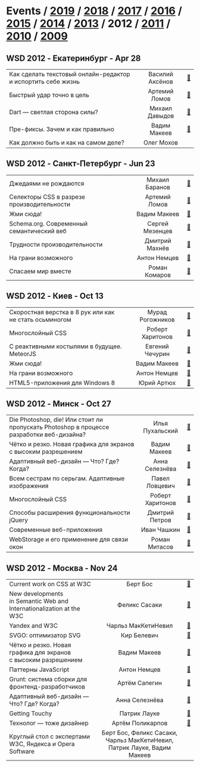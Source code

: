 # Events / [2019](&#x2F;2019.md) / [2018](&#x2F;2018.md) / [2017](&#x2F;2017.md) / [2016](&#x2F;2016.md) / [2015](&#x2F;2015.md) / [2014](&#x2F;2014.md) / [2013](&#x2F;2013.md) / 2012 / [2011](&#x2F;2011.md) / [2010](&#x2F;2010.md) / [2009](&#x2F;2009.md) 

## WSD 2012 - Екатеринбург - Apr 28 
| | | |
| --- | :---: | --- |
| Как сделать текстовый онлайн-редактор и испортить себе жизнь | Василий Аксёнов | [:notebook:](https:&#x2F;&#x2F;wsd.events&#x2F;2012&#x2F;04&#x2F;28&#x2F;pres&#x2F;online-editor.pdf)  |
| Быстрый удар точно в цель | Артемий Ломов | [:notebook:](https:&#x2F;&#x2F;wsd.events&#x2F;2012&#x2F;04&#x2F;28&#x2F;pres&#x2F;css-selectors&#x2F;)  |
| Dart — светлая сторона силы? | Михаил Давыдов | [:notebook:](https:&#x2F;&#x2F;wsd.events&#x2F;2012&#x2F;04&#x2F;28&#x2F;pres&#x2F;dart.pdf)  |
| Пре-фиксы. Зачем и как правильно | Вадим Макеев | [:notebook:](https:&#x2F;&#x2F;wsd.events&#x2F;2012&#x2F;04&#x2F;28&#x2F;pres&#x2F;pre-fixes&#x2F;)  |
| Как должно быть и как на самом деле? | Олег Мохов |   |
## WSD 2012 - Санкт-Петербург - Jun 23 
| | | |
| --- | :---: | --- |
| Джедаями не рождаются | Михаил Баранов | [:notebook:](https:&#x2F;&#x2F;wsd.events&#x2F;2012&#x2F;06&#x2F;23&#x2F;pres&#x2F;jedi&#x2F;)  |
| Селекторы CSS в разрезе производительности | Артемий Ломов | [:notebook:](https:&#x2F;&#x2F;wsd.events&#x2F;2012&#x2F;06&#x2F;23&#x2F;pres&#x2F;css-selectors&#x2F;)  |
| Жми сюда! | Вадим Макеев | [:notebook:](https:&#x2F;&#x2F;wsd.events&#x2F;2012&#x2F;06&#x2F;23&#x2F;pres&#x2F;push-it&#x2F;)  |
| Schema.org. Современный семантический веб | Сергей Мезенцев | [:notebook:](https:&#x2F;&#x2F;wsd.events&#x2F;2012&#x2F;06&#x2F;23&#x2F;pres&#x2F;schema-org.pdf)  |
| Трудности производительности | Дмитрий Махнёв | [:notebook:](https:&#x2F;&#x2F;wsd.events&#x2F;2012&#x2F;06&#x2F;23&#x2F;pres&#x2F;js-perf.pdf)  |
| На грани возможного | Антон Немцев | [:notebook:](https:&#x2F;&#x2F;wsd.events&#x2F;2012&#x2F;06&#x2F;23&#x2F;pres&#x2F;3d-css&#x2F;)  |
| Спасаем мир вместе | Роман Комаров | [:notebook:](https:&#x2F;&#x2F;wsd.events&#x2F;2012&#x2F;06&#x2F;23&#x2F;pres&#x2F;saving-the-world&#x2F;)  |
## WSD 2012 - Киев - Oct 13 
| | | |
| --- | :---: | --- |
| Скоростная верстка в 8 рук или как не стать осьминогом | Мурад Рогожников | [:notebook:](https:&#x2F;&#x2F;wsd.events&#x2F;2012&#x2F;10&#x2F;13&#x2F;pres&#x2F;speed-coding.pdf)  |
| Многослойный CSS | Роберт Харитонов | [:notebook:](https:&#x2F;&#x2F;wsd.events&#x2F;2012&#x2F;10&#x2F;13&#x2F;pres&#x2F;mcss&#x2F;)  |
| С реактивными костылями в будущее. MeteorJS | Евгений Чечурин | [:notebook:](https:&#x2F;&#x2F;wsd.events&#x2F;2012&#x2F;10&#x2F;13&#x2F;pres&#x2F;meteor.pdf)  |
| Жми сюда! | Вадим Макеев | [:notebook:](https:&#x2F;&#x2F;wsd.events&#x2F;2012&#x2F;10&#x2F;13&#x2F;pres&#x2F;push-it&#x2F;)  |
| На грани возможного | Антон Немцев | [:notebook:](https:&#x2F;&#x2F;wsd.events&#x2F;2012&#x2F;10&#x2F;13&#x2F;pres&#x2F;3d-css&#x2F;)  |
| HTML5-приложения для Windows 8 | Юрий Артюх | [:notebook:](https:&#x2F;&#x2F;wsd.events&#x2F;2012&#x2F;10&#x2F;13&#x2F;pres&#x2F;html5-win8.pdf)  |
## WSD 2012 - Минск - Oct 27 
| | | |
| --- | :---: | --- |
| Die Photoshop, die! Или стоит ли пропускать Photoshop в процессе разработки веб-дизайна? | Илья Пухальский | [:notebook:](https:&#x2F;&#x2F;wsd.events&#x2F;2012&#x2F;10&#x2F;27&#x2F;pres&#x2F;die-photoshop.pdf)  |
| Чётко и резко. Новая графика для экранов с высоким разрешением | Вадим Макеев | [:notebook:](https:&#x2F;&#x2F;wsd.events&#x2F;2012&#x2F;10&#x2F;27&#x2F;pres&#x2F;retina&#x2F;)  |
| Адаптивный веб-дизайн — Что? Где? Когда? | Анна Селезнёва | [:notebook:](https:&#x2F;&#x2F;wsd.events&#x2F;2012&#x2F;10&#x2F;27&#x2F;pres&#x2F;adaptive-design&#x2F;)  |
| Всем сестрам по серьгам. Адаптивные изображения | Павел Ловцевич | [:notebook:](https:&#x2F;&#x2F;wsd.events&#x2F;2012&#x2F;10&#x2F;27&#x2F;pres&#x2F;adaptive-images&#x2F;)  |
| Многослойный CSS | Роберт Харитонов | [:notebook:](https:&#x2F;&#x2F;wsd.events&#x2F;2012&#x2F;10&#x2F;27&#x2F;pres&#x2F;mcss&#x2F;)  |
| Способы расширения функциональности jQuery | Дмитрий Петров | [:notebook:](https:&#x2F;&#x2F;wsd.events&#x2F;2012&#x2F;10&#x2F;27&#x2F;pres&#x2F;jquery-ext&#x2F;)  |
| Современные веб-приложения | Иван Чашкин | [:notebook:](https:&#x2F;&#x2F;wsd.events&#x2F;2012&#x2F;10&#x2F;27&#x2F;pres&#x2F;webapps.pdf)  |
| WebStorage и его применение для связи окон | Роман Митасов | [:notebook:](https:&#x2F;&#x2F;wsd.events&#x2F;2012&#x2F;10&#x2F;27&#x2F;pres&#x2F;webstorage.pdf)  |
## WSD 2012 - Москва - Nov 24 
| | | |
| --- | :---: | --- |
| Current work on CSS at W3C | Берт Бос | [:notebook:](https:&#x2F;&#x2F;wsd.events&#x2F;2012&#x2F;11&#x2F;24&#x2F;pres&#x2F;css-w3c.pdf)  |
| New developments in Semantic Web and Internationalization at the W3C | Феликс Сасаки | [:notebook:](https:&#x2F;&#x2F;wsd.events&#x2F;2012&#x2F;11&#x2F;24&#x2F;pres&#x2F;semantic-w3c.pdf)  |
| Yandex and W3C | Чарльз МакКетиНевил | [:notebook:](https:&#x2F;&#x2F;wsd.events&#x2F;2012&#x2F;11&#x2F;24&#x2F;pres&#x2F;yandex-w3c&#x2F;)  |
| SVGO: оптимизатор SVG | Кир Белевич | [:notebook:](https:&#x2F;&#x2F;wsd.events&#x2F;2012&#x2F;11&#x2F;24&#x2F;pres&#x2F;svgo.pdf)  |
| Чётко и резко. Новая графика для экранов с высоким разрешением | Вадим Макеев | [:notebook:](https:&#x2F;&#x2F;wsd.events&#x2F;2012&#x2F;11&#x2F;24&#x2F;pres&#x2F;clear-and-sharp&#x2F;)  |
| Паттерны JavaScript | Антон Немцев | [:notebook:](https:&#x2F;&#x2F;wsd.events&#x2F;2012&#x2F;11&#x2F;24&#x2F;pres&#x2F;patterns&#x2F;)  |
| Grunt: система сборки для фронтенд-разработчиков | Артём Сапегин | [:notebook:](https:&#x2F;&#x2F;wsd.events&#x2F;2012&#x2F;11&#x2F;24&#x2F;pres&#x2F;grunt&#x2F;)  |
| Адаптивный веб-дизайн — Что? Где? Когда? | Анна Селезнёва | [:notebook:](https:&#x2F;&#x2F;wsd.events&#x2F;2012&#x2F;11&#x2F;24&#x2F;pres&#x2F;responsive&#x2F;)  |
| Getting Touchy | Патрик Лауке | [:notebook:](https:&#x2F;&#x2F;wsd.events&#x2F;2012&#x2F;11&#x2F;24&#x2F;pres&#x2F;touchy.pdf)  |
| Технолог — тоже дизайнер | Артём Поликарпов | [:notebook:](https:&#x2F;&#x2F;wsd.events&#x2F;2012&#x2F;11&#x2F;24&#x2F;pres&#x2F;tech-designer.pdf)  |
| Круглый стол с экспертами W3C, Яндекса и Opera Software | Берт Бос, Феликс Сасаки, Чарльз МакКетиНевил, Патрик Лауке, Вадим Макеев |   |
